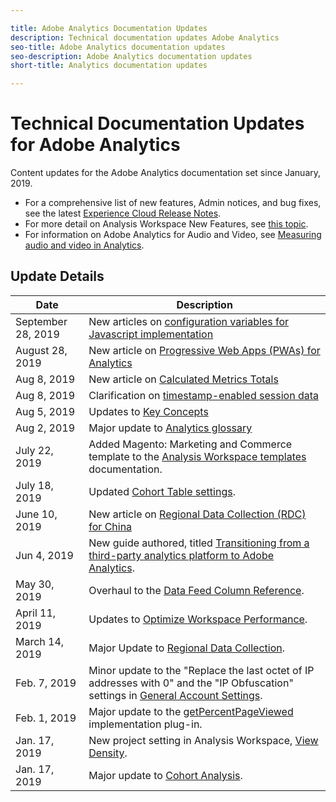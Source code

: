 ```yaml
---

title: Adobe Analytics Documentation Updates
description: Technical documentation updates Adobe Analytics
seo-title: Adobe Analytics documentation updates
seo-description: Adobe Analytics documentation updates
short-title: Analytics documentation updates

---
```


# Technical Documentation Updates for Adobe Analytics

Content updates for the Adobe Analytics documentation set since January, 2019.

* For a comprehensive list of new features, Admin notices, and bug fixes, see the latest [Experience Cloud Release Notes](https://marketing.adobe.com/resources/help/en_US/whatsnew/).
* For more detail on Analysis Workspace New Features, see [this topic](/help/analyze/analysis-workspace/new-features-in-analysis-workspace.md).
* For information on Adobe Analytics for Audio and Video, see [Measuring audio and video in Analytics](https://docs.adobe.com/content/help/en/media-analytics/using/media-overview.html).

## Update Details

| Date|Description |
|---|---|
| September 28, 2019| New articles on [configuration variables for Javascript implementation](https://docs.adobe.com/content/help/en/analytics/implementation/javascript-implementation/variables-analytics-reporting/configuration-variables.html)|
| August 28, 2019| New article on [Progressive Web Apps (PWAs) for Analytics](https://docs.adobe.com/content/help/en/analytics/analyze/pwa/pwa.html)|
| Aug 8, 2019| New article on [Calculated Metrics Totals](/help/components/c-calcmetrics/cm-totals.md)|
| Aug 8, 2019|Clarification on [timestamp-enabled session data](/help/admin/admin/timestamp-optional.md)|
| Aug 5, 2019| Updates to [Key Concepts](/help/analyze/reports-analytics/key-concepts.md)|
| Aug 2, 2019|Major update to [Analytics glossary](/help/technotes/terms.md)|
| July 22, 2019|Added Magento: Marketing and Commerce template to the [Analysis Workspace templates](/help/analyze/analysis-workspace/build-workspace-project/starter-projects.md) documentation.|
| July 18, 2019| Updated [Cohort Table settings](/help/analyze/analysis-workspace/visualizations/cohort-table/t-cohort.md).|
| June 10, 2019| New article on [Regional Data Collection (RDC) for China](https://docs.adobe.com/content/help/en/analytics/technotes/rdc/rdc-china.html)|
| Jun 4, 2019 | New guide authored, titled [Transitioning from a third-party analytics platform to Adobe Analytics](/help/technotes/ga-to-aa/home.md). |
| May 30, 2019 | Overhaul to the [Data Feed Column Reference](/help/export/analytics-data-feed/c-df-contents/datafeeds-reference.md). |
| April 11, 2019 | Updates to [Optimize Workspace Performance](/help/analyze/analysis-workspace/optimizing-performance.md). |
| March 14, 2019 | Major Update to [Regional Data Collection](/help/technotes/rdc/regional-data-collection.md). |
| Feb. 7, 2019 | Minor update to the "Replace the last octet of IP addresses with 0" and the "IP Obfuscation" settings in [General Account Settings](/help/admin/admin/general-acct-settings-admin.md).|
| Feb. 1, 2019 | Major update to the [getPercentPageViewed](/help/implement/js-implementation/plugins/getpercentpageviewed.md) implementation plug-in. |
| Jan. 17, 2019 | New project setting in Analysis Workspace, [View Density](/help/analyze/analysis-workspace/build-workspace-project/view-density.md). |
| Jan. 17, 2019| Major update to [Cohort Analysis](/help/analyze/analysis-workspace/visualizations/cohort-table/cohort-analysis.md). |
